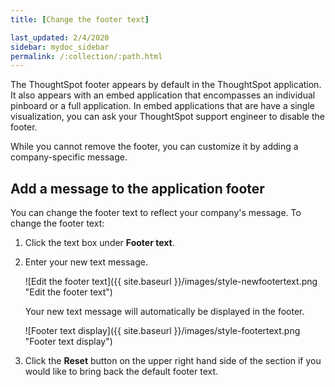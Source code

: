 ```yaml
---
title: [Change the footer text]

last_updated: 2/4/2020
sidebar: mydoc_sidebar
permalink: /:collection/:path.html
---
```

The ThoughtSpot footer appears by default in the ThoughtSpot application. It
also appears with an embed application that encompasses an individual pinboard
or a full application. In embed applications that are have a single
visualization, you can ask your ThoughtSpot support engineer to disable the
footer.

While you cannot remove the footer, you can customize it by adding a
company-specific message.

## Add a message to the application footer

You can change the footer text to reflect your company's message. To change the
footer text:

1. Click the text box under **Footer text**.
2. Enter your new text message.

     ![Edit the footer text]({{ site.baseurl }}/images/style-newfootertext.png "Edit the footer text")

    Your new text message will automatically be displayed in the footer.

     ![Footer text display]({{ site.baseurl }}/images/style-footertext.png "Footer text display")

3. Click the **Reset** button on the upper right hand side of the section if you would like to bring back the default footer text.
